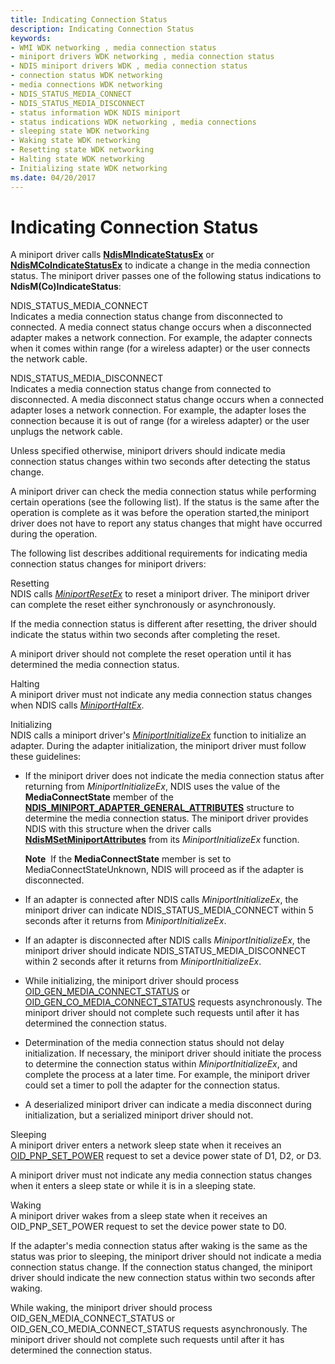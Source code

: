 ```yaml
---
title: Indicating Connection Status
description: Indicating Connection Status
keywords:
- WMI WDK networking , media connection status
- miniport drivers WDK networking , media connection status
- NDIS miniport drivers WDK , media connection status
- connection status WDK networking
- media connections WDK networking
- NDIS_STATUS_MEDIA_CONNECT
- NDIS_STATUS_MEDIA_DISCONNECT
- status information WDK NDIS miniport
- status indications WDK networking , media connections
- sleeping state WDK networking
- Waking state WDK networking
- Resetting state WDK networking
- Halting state WDK networking
- Initializing state WDK networking
ms.date: 04/20/2017
---
```


# Indicating Connection Status





A miniport driver calls [**NdisMIndicateStatusEx**](/windows-hardware/drivers/ddi/ndis/nf-ndis-ndismindicatestatusex) or [**NdisMCoIndicateStatusEx**](/windows-hardware/drivers/ddi/ndis/nf-ndis-ndismcoindicatestatusex) to indicate a change in the media connection status. The miniport driver passes one of the following status indications to **NdisM(Co)IndicateStatus**:

<a href="" id="ndis-status-media-connect"></a>NDIS\_STATUS\_MEDIA\_CONNECT  
Indicates a media connection status change from disconnected to connected. A media connect status change occurs when a disconnected adapter makes a network connection. For example, the adapter connects when it comes within range (for a wireless adapter) or the user connects the network cable.

<a href="" id="ndis-status-media-disconnect"></a>NDIS\_STATUS\_MEDIA\_DISCONNECT  
Indicates a media connection status change from connected to disconnected. A media disconnect status change occurs when a connected adapter loses a network connection. For example, the adapter loses the connection because it is out of range (for a wireless adapter) or the user unplugs the network cable.

Unless specified otherwise, miniport drivers should indicate media connection status changes within two seconds after detecting the status change.

A miniport driver can check the media connection status while performing certain operations (see the following list). If the status is the same after the operation is complete as it was before the operation started,the miniport driver does not have to report any status changes that might have occurred during the operation.

The following list describes additional requirements for indicating media connection status changes for miniport drivers:

<a href="" id="resetting"></a>Resetting  
NDIS calls [*MiniportResetEx*](/windows-hardware/drivers/ddi/ndis/nc-ndis-miniport_reset) to reset a miniport driver. The miniport driver can complete the reset either synchronously or asynchronously.

If the media connection status is different after resetting, the driver should indicate the status within two seconds after completing the reset.

A miniport driver should not complete the reset operation until it has determined the media connection status.

<a href="" id="halting"></a>Halting  
A miniport driver must not indicate any media connection status changes when NDIS calls [*MiniportHaltEx*](/windows-hardware/drivers/ddi/ndis/nc-ndis-miniport_halt).

<a href="" id="initializing"></a>Initializing  
NDIS calls a miniport driver's [*MiniportInitializeEx*](/windows-hardware/drivers/ddi/ndis/nc-ndis-miniport_initialize) function to initialize an adapter. During the adapter initialization, the miniport driver must follow these guidelines:

-   If the miniport driver does not indicate the media connection status after returning from *MiniportInitializeEx*, NDIS uses the value of the **MediaConnectState** member of the [**NDIS\_MINIPORT\_ADAPTER\_GENERAL\_ATTRIBUTES**](/windows-hardware/drivers/ddi/ndis/ns-ndis-_ndis_miniport_adapter_general_attributes) structure to determine the media connection status. The miniport driver provides NDIS with this structure when the driver calls [**NdisMSetMiniportAttributes**](/windows-hardware/drivers/ddi/ndis/nf-ndis-ndismsetminiportattributes) from its *MiniportInitializeEx* function.

    **Note**  If the **MediaConnectState** member is set to MediaConnectStateUnknown, NDIS will proceed as if the adapter is disconnected.

     

-   If an adapter is connected after NDIS calls *MiniportInitializeEx*, the miniport driver can indicate NDIS\_STATUS\_MEDIA\_CONNECT within 5 seconds after it returns from *MiniportInitializeEx*.

-   If an adapter is disconnected after NDIS calls *MiniportInitializeEx*, the miniport driver should indicate NDIS\_STATUS\_MEDIA\_DISCONNECT within 2 seconds after it returns from *MiniportInitializeEx*.

-   While initializing, the miniport driver should process [OID\_GEN\_MEDIA\_CONNECT\_STATUS](./oid-gen-media-connect-status.md) or [OID\_GEN\_CO\_MEDIA\_CONNECT\_STATUS](./oid-gen-co-media-connect-status.md) requests asynchronously. The miniport driver should not complete such requests until after it has determined the connection status.

-   Determination of the media connection status should not delay initialization. If necessary, the miniport driver should initiate the process to determine the connection status within *MiniportInitializeEx*, and complete the process at a later time. For example, the miniport driver could set a timer to poll the adapter for the connection status.

-   A deserialized miniport driver can indicate a media disconnect during initialization, but a serialized miniport driver should not.

<a href="" id="sleeping"></a>Sleeping  
A miniport driver enters a network sleep state when it receives an [OID\_PNP\_SET\_POWER](./oid-pnp-set-power.md) request to set a device power state of D1, D2, or D3.

A miniport driver must not indicate any media connection status changes when it enters a sleep state or while it is in a sleeping state.

<a href="" id="waking"></a>Waking  
A miniport driver wakes from a sleep state when it receives an OID\_PNP\_SET\_POWER request to set the device power state to D0.

If the adapter's media connection status after waking is the same as the status was prior to sleeping, the miniport driver should not indicate a media connection status change. If the connection status changed, the miniport driver should indicate the new connection status within two seconds after waking.

While waking, the miniport driver should process OID\_GEN\_MEDIA\_CONNECT\_STATUS or OID\_GEN\_CO\_MEDIA\_CONNECT\_STATUS requests asynchronously. The miniport driver should not complete such requests until after it has determined the connection status.

 

